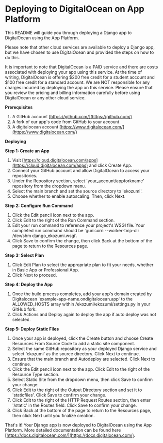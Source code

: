 # **Deploying to DigitalOcean on App Platform**

This README will guide you through deploying a Django app to DigitalOcean using the App Platform.

Please note that other cloud services are available to deploy a Django app, but we have chosen to use DigitalOcean and provided the steps on how to do this.

It is important to note that DigitalOcean is a PAID service and there are costs associated with deploying your app using this service. At the time of writing, DigitalOcean is offering $200 free credit for a student account and $100 free credit for a standard account. We are NOT responsible for any charges incurred by deploying the app on this service. Please ensure that you review the pricing and billing information carefully before using DigitalOcean or any other cloud service.

**Prerequisites**

1. A GitHub account [https://github.com/](https://github.com/)
2. A fork of our app's code from GitHub to your account
3. A digitalocean account [https://www.digitalocean.com/](https://www.digitalocean.com/)

**Deploying**

**Step 1: Create an App**

1. Visit [https://cloud.digitalocean.com/apps](https://cloud.digitalocean.com/apps) and click Create App.
2. Connect your GitHub account and allow DigitalOcean to access your repositories.
3. Under the Repository section, select 'your\_account/appforkname' repository from the dropdown menu.
4. Select the main branch and set the source directory to 'ekozumi'.
5. Choose whether to enable autoscaling. Then, click Next.

**Step 2: Configure Run Command**

1. Click the Edit pencil icon next to the app.
2. Click Edit to the right of the Run Command section.
3. Edit your run command to reference your project's WSGI file. Your completed run command should be 'gunicorn --worker-tmp-dir /dev/shm django\_ekozumi.wsgi'.
4. Click Save to confirm the change, then click Back at the bottom of the page to return to the Resources page.

**Step 3: Select Plan**

1. Click Edit Plan to select the appropriate plan to fit your needs, whether in Basic App or Professional App.
2. Click Next to proceed.

**Step 4: Deploy the App**

1. Once the build process completes, add your app's domain created by Digitalocean 'example-app-name.ondigitalocean.app' to the ALLOWED\_HOSTS array within /ekozumi/ekozumi/settings.py in your GitHub fork.
2. Click Actions and Deploy again to deploy the app if auto deploy was not selected.

**Step 5: Deploy Static Files**

1. Once your app is deployed, click the Create button and choose Create Resources From Source Code to add a static site component.
2. Select the same GitHub repository as your deployed Django service and select 'ekozumi' as the source directory. Click Next to continue.
3. Ensure that the main branch and Autodeploy are selected. Click Next to continue.
4. Click the Edit pencil icon next to the app. Click Edit to the right of the Resource Type section.
5. Select Static Site from the dropdown menu, then click Save to confirm your change.
6. Click Edit to the right of the Output Directory section and set it to 'staticfiles'. Click Save to confirm your change.
7. Click Edit to the right of the HTTP Request Routes section, then enter '/static' in the Routes field. Click Save to confirm your change.
8. Click Back at the bottom of the page to return to the Resources page, then click Next until you finalize creation.

That's it! Your Django app is now deployed to DigitalOcean using the App Platform. More detailed documentation can be found here [https://docs.digitalocean.com/](https://docs.digitalocean.com/).
